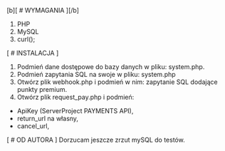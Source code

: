 [b][ # WYMAGANIA ][/b]
1. PHP
2. MySQL
3. curl();

[ # INSTALACJA ]
1. Podmień dane dostępowe do bazy danych w pliku: system.php.
2. Podmień zapytania SQL na swoje w pliku: system.php
3. Otwórz plik webhook.php i podmień w nim: zapytanie SQL dodające punkty premium.
4. Otwórz plik request_pay.php i podmień: 
  - ApiKey (ServerProject PAYMENTS API),
  - return_url na własny,
  - cancel_url,

[ # OD AUTORA ]
Dorzucam jeszcze zrzut mySQL do testów.
